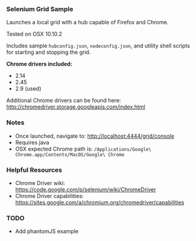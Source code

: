 ### Selenium Grid Sample

Launches a local grid with a hub capable of Firefox and Chrome.

Tested on OSX 10.10.2

Includes sample `hubconfig.json`, `nodeconfig.json`, and utility shell scripts for starting and stopping the grid.

**Chrome drivers included:**

- 2.14
- 2.45
- 2.9 (used)

Additional Chrome drivers can be found here: <http://chromedriver.storage.googleapis.com/index.html>

### Notes

- Once launched, navigate to: <http://localhost:4444/grid/console>
- Requires java
- OSX expected Chrome path is: `/Applications/Google\ Chrome.app/Contents/MacOS/Google\ Chrome`

### Helpful Resources

- Chrome Driver wiki: <https://code.google.com/p/selenium/wiki/ChromeDriver>
- Chrome Driver capabilities: <https://sites.google.com/a/chromium.org/chromedriver/capabilities>

### TODO

- Add phantomJS example